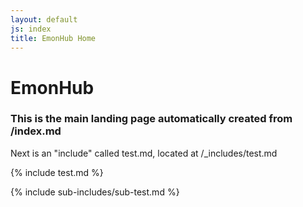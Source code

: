 ```yaml
---
layout: default
js: index
title: EmonHub Home
---
```


# EmonHub

### This is the main landing page automatically created from /index.md
Next is an "include" called test.md, located at /_includes/test.md

{% include test.md %}


{% include sub-includes/sub-test.md %}
